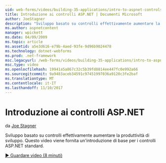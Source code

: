 ```yaml
---
uid: web-forms/videos/building-35-applications/intro-to-aspnet-controls
title: Introduzione ai controlli ASP.NET | Documenti Microsoft
author: JoeStagner
description: "Sviluppo basato su controlli effettivamente aumentare la produttività di sviluppo. Questo video viene fornita un'introduzione di base per i controlli ASP.NET standard."
ms.author: aspnetcontent
manager: wpickett
ms.date: 04/09/2009
ms.topic: article
ms.assetid: a5e3d616-e79b-4aed-93fe-9d96b9024478
ms.technology: dotnet-webforms
ms.prod: .net-framework
msc.legacyurl: /web-forms/videos/building-35-applications/intro-to-aspnet-controls
msc.type: video
ms.openlocfilehash: 19941a5a867c32c5b39fd8814ee447fc0e992a66
ms.sourcegitcommit: 9a9483aceb34591c97451997036a9120c3fe2baf
ms.translationtype: MT
ms.contentlocale: it-IT
ms.lasthandoff: 11/10/2017
---
```

<a name="intro-to-aspnet-controls"></a>Introduzione ai controlli ASP.NET
====================
da [Joe Stagner](https://github.com/JoeStagner)

Sviluppo basato su controlli effettivamente aumentare la produttività di sviluppo. Questo video viene fornita un'introduzione di base per i controlli ASP.NET standard.

[&#9654; Guardare video (8 minuti)](https://channel9.msdn.com/Blogs/ASP-NET-Site-Videos/intro-to-aspnet-controls)
